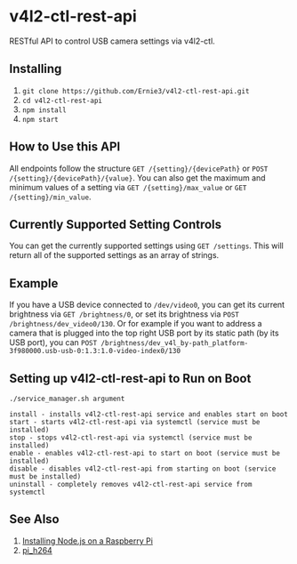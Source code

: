 # v4l2-ctl-rest-api
RESTful API to control USB camera settings via v4l2-ctl.

## Installing
1. `git clone https://github.com/Ernie3/v4l2-ctl-rest-api.git`
2. `cd v4l2-ctl-rest-api`
3. `npm install`
4. `npm start`

## How to Use this API
All endpoints follow the structure `GET /{setting}/{devicePath}` or `POST /{setting}/{devicePath}/{value}`. You can also get the maximum and minimum values of a setting via `GET /{setting}/max_value` or `GET /{setting}/min_value`.

## Currently Supported Setting Controls
You can get the currently supported settings using `GET /settings`. This will return all of the supported settings as an array of strings.

## Example
If you have a USB device connected to `/dev/video0`, you can get its current brightness via `GET /brightness/0`, or set its brightness via `POST /brightness/dev_video0/130`. Or for example if you want to address a camera that is plugged into the top right USB port by its static path (by its USB port), you can `POST /brightness/dev_v4l_by-path_platform-3f980000.usb-usb-0:1.3:1.0-video-index0/130`

## Setting up v4l2-ctl-rest-api to Run on Boot
```
./service_manager.sh argument

install - installs v4l2-ctl-rest-api service and enables start on boot
start - starts v4l2-ctl-rest-api via systemctl (service must be installed)
stop - stops v4l2-ctl-rest-api via systemctl (service must be installed)
enable - enables v4l2-ctl-rest-api to start on boot (service must be installed)
disable - disables v4l2-ctl-rest-api from starting on boot (service must be installed)
uninstall - completely removes v4l2-ctl-rest-api service from systemctl
```

## See Also
1. [Installing Node.js on a Raspberry Pi](https://github.com/Ernie3/pi_h264#help-installing-nodejs-v10-on-the-pi)
2. [pi_h264](https://github.com/Ernie3/pi_h264)
